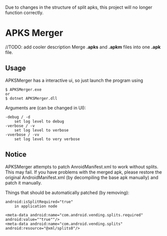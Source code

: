 Due to changes in the structure of split apks, this project will no longer function correctly. 


# APKS Merger

//TODO: add cooler description
Merge __.apks__ and __.apkm__ files into one __.apk__ file.

## Usage

APKSMerger has a interactive ui, so just launch the program using 
```
$ APKSMerger.exe
or
$ dotnet APKSMerger.dll
```

Arguments are (can be changed in UI):
```
-debug / -d
    set log level to debug
-verbose / -v      
    set log level to verbose
-vverbose / -vv 
    set log level to very verbose
```

## Notice

APKSMerger attempts to patch AnroidManifest.xml to work without splits. This may fail. 
If you have problems with the merged apk, please restore the original AndroidManifest.xml (by decompiling the base apk manually) and patch it manually.

Things that should be automatically patched (by removing):
```
android:isSplitRequired="true" 
    in application node

<meta-data android:name="com.android.vending.splits.required" android:value=""true""/>
<meta-data android:name="com.android.vending.splits" android:resource="@xml/splits0"/>
```
